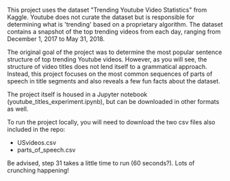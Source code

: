 This project uses the dataset "Trending Youtube Video Statistics" from Kaggle. Youtube does not curate the dataset but is responsible for determining what is 'trending' based on a proprietary algorithm. The dataset contains a snapshot of the top trending videos from each day, ranging from December 1, 2017 to May 31, 2018.

The original goal of the project was to determine the most popular sentence structure of top trending Youtube videos. However, as you will see, the structure of video titles does not lend itself to a grammatical approach. Instead, this project focuses on the most common sequences of parts of speech in title segments and also reveals a few fun facts about the dataset.

The project itself is housed in a Jupyter notebook (youtube_titles_experiment.ipynb), but can be downloaded in other formats as well.

To run the project locally, you will need to download the two csv files also included in the repo:
* USvideos.csv
* parts_of_speech.csv

Be advised, step 31 takes a little time to run (60 seconds?). Lots of crunching happening!
